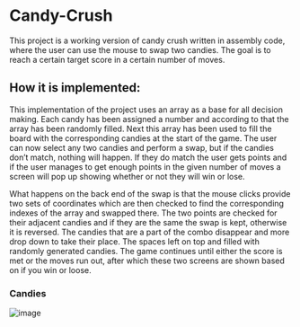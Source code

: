 # Candy-Crush
This project is a working version of candy crush written in assembly code, where the user can use the mouse to swap two candies. The goal is to reach a certain target score in a certain number of moves. 

## How it is implemented:
This implementation of the project uses an array as a base for all decision making. Each candy has been assigned a number and according to that the array has been randomly filled. Next this array has been used to fill the board with the corresponding candies at the start of the game. The user can now select any two candies and perform a swap, but if the candies don’t match, nothing will happen. If they do match the user gets points and if the user manages to get enough points in the given number of moves a screen will pop up showing whether or not they will win or lose.

What happens on the back end of the swap is that the mouse clicks provide two sets of coordinates which are then checked to find the corresponding indexes of the array and swapped there. The two points are checked for their adjacent candies and if they are the same the swap is kept, otherwise it is reversed. The candies that are a part of the combo disappear and more drop down to take their place. The spaces left on top and filled with randomly generated candies. The game continues until either the score is met or the moves run out, after which these two screens are shown based on if you win or loose.

### Candies
![image](https://user-images.githubusercontent.com/110716479/231222784-593eb789-4da6-47ad-a595-d175fdc47135.png)


